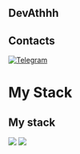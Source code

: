 ## DevAthhh

## Contacts
[![Telegram](https://img.shields.io/badge/-Telegram-2CA5E0?style=flat&logo=telegram&logoColor=white)](https://t.me/DevAthhh)

# My Stack
  <h2><b>My stack</b></h2>
  <p>
    <img src="https://skillicons.dev/icons?i=postgres,py,go,html&perline=7" />
    <img src="https://skillicons.dev/icons?i=docker,linux,vscode,postman,git,obsidian&perline=7" />
    <br>
  </p>
